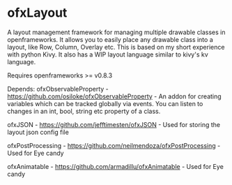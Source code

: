 ofxLayout
=========

A layout management framework for managing multiple drawable classes in openframeworks. It allows you to easily place any drawable class into a layout, like Row, Column, Overlay etc. This is based on my short experience with python Kivy. It also has a WIP layout language similar to kivy's kv language.

Requires openframeworks >= v0.8.3

Depends:
ofxObservableProperty - https://github.com/osiloke/ofxObservableProperty - An addon for creating variables which can be tracked globally via events. You can listen to changes in an int, bool, string etc property of a class.

ofxJSON - https://github.com/jefftimesten/ofxJSON - Used for storing the layout json config file

ofxPostProcessing - https://github.com/neilmendoza/ofxPostProcessing - Used for Eye candy

ofxAnimatable - https://github.com/armadillu/ofxAnimatable - Used for Eye candy

